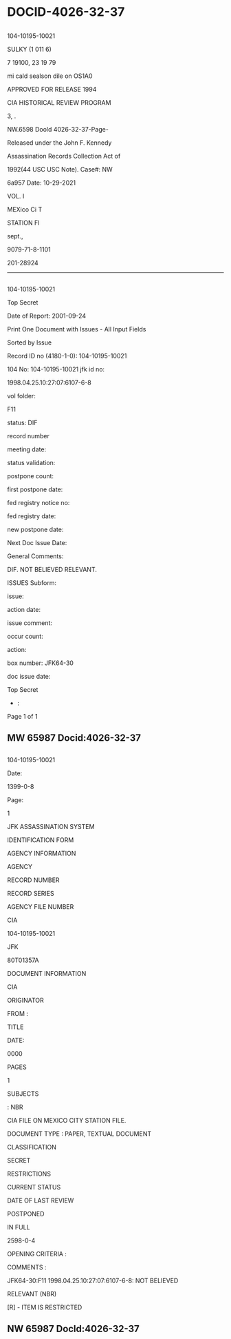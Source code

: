 # DOCID-4026-32-37

##
104-10195-10021

SULKY (1 011 6)

7 19100, 23 19 79

mi cald sealson dile on OS1A0

APPROVED FOR RELEASE 1994

CIA HISTORICAL REVIEW PROGRAM

3, .

NW.6598 Doold 4026-32-37-Page-

Released under the John F. Kennedy

Assassination Records Collection Act of

1992(44 USC USC Note). Case#: NW

6a957 Date: 10-29-2021

VOL. I

MEXico Ci T

STATION FI

sept.,

9079-71-8-1101

201-28924

---

##
104-10195-10021

Top Secret

Date of Report: 2001-09-24

Print One Document with Issues - All Input Fields

Sorted by Issue

Record ID no (4180-1-0): 104-10195-10021

104 No: 104-10195-10021 jfk id no:

1998.04.25.10:27:07:6107-6-8

vol folder:

F11

status: DIF

record number

meeting date:

status validation:

postpone count:

first postpone date:

fed registry notice no:

fed registry date:

new postpone date:

Next Doc Issue Date:

General Comments:

DIF. NOT BELIEVED RELEVANT.

ISSUES Subform:

issue:

action date:

issue comment:

occur count:

action:

box number: JFK64-30

doc issue date:

Top Secret

- :

Page 1 of 1

MW 65987 Docid:4026-32-37
---

##
104-10195-10021

Date:

1399-0-8

Page:

1

JFK ASSASSINATION SYSTEM

IDENTIFICATION FORM

AGENCY INFORMATION

AGENCY

RECORD NUMBER

RECORD SERIES

AGENCY FILE NUMBER

CIA

104-10195-10021

JFK

80T01357A

DOCUMENT INFORMATION

CIA

ORIGINATOR

FROM :

TITLE

DATE:

0000

PAGES

1

SUBJECTS

: NBR

CIA FILE ON MEXICO CITY STATION FILE.

DOCUMENT TYPE : PAPER, TEXTUAL DOCUMENT

CLASSIFICATION

SECRET

RESTRICTIONS

CURRENT STATUS

DATE OF LAST REVIEW

POSTPONED

IN FULL

2598-0-4

OPENING CRITERIA :

COMMENTS :

JFK64-30:F11 1998.04.25.10:27:07:6107-6-8: NOT BELIEVED

RELEVANT (NBR)

[R] - ITEM IS RESTRICTED

NW 65987 Docld:4026-32-37
---

